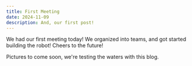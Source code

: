 ```yaml
---
title: First Meeting
date: 2024-11-09
description: And, our first post!
---
```


We had our first meeting today! We organized into teams, and got started building the robot! Cheers to the future!

Pictures to come soon, we're testing the waters with this blog.
